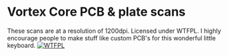 # Vortex Core PCB & plate scans

These scans are at a resolution of 1200dpi. Licensed under WTFPL. I highly encourage people to make stuff like custom PCB's for this wonderful little keyboard.
[![WTFPL](http://www.wtfpl.net/wp-content/uploads/2012/12/wtfpl-badge-4.png)](http://www.wtfpl.net/)